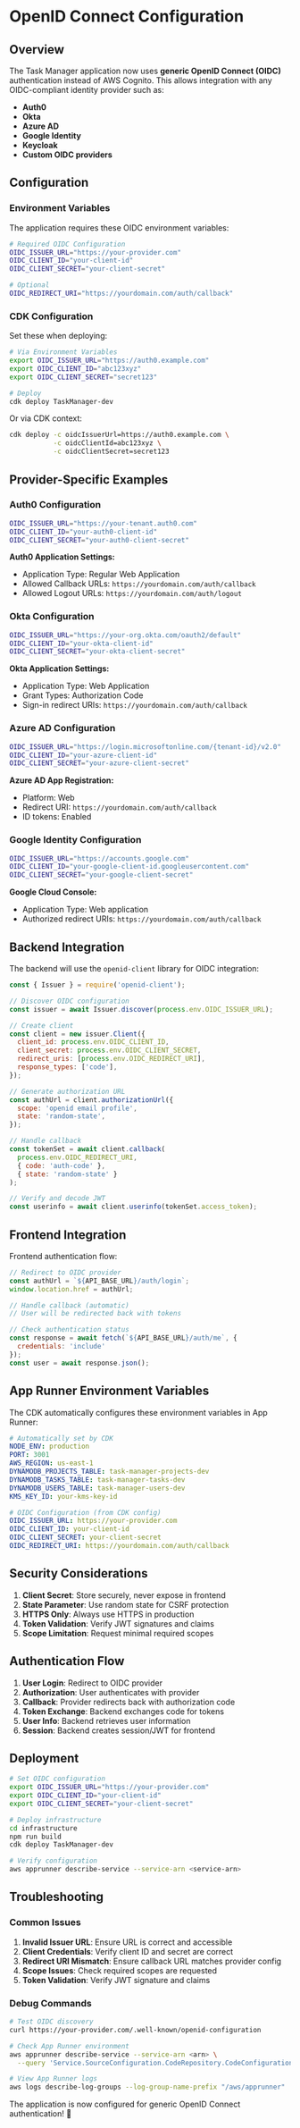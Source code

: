 # OpenID Connect Configuration

## Overview

The Task Manager application now uses **generic OpenID Connect (OIDC)** authentication instead of AWS Cognito. This allows integration with any OIDC-compliant identity provider such as:

- **Auth0**
- **Okta**
- **Azure AD**
- **Google Identity**
- **Keycloak**
- **Custom OIDC providers**

## Configuration

### Environment Variables

The application requires these OIDC environment variables:

```bash
# Required OIDC Configuration
OIDC_ISSUER_URL="https://your-provider.com"
OIDC_CLIENT_ID="your-client-id"
OIDC_CLIENT_SECRET="your-client-secret"

# Optional
OIDC_REDIRECT_URI="https://yourdomain.com/auth/callback"
```

### CDK Configuration

Set these when deploying:

```bash
# Via Environment Variables
export OIDC_ISSUER_URL="https://auth0.example.com"
export OIDC_CLIENT_ID="abc123xyz"
export OIDC_CLIENT_SECRET="secret123"

# Deploy
cdk deploy TaskManager-dev
```

Or via CDK context:

```bash
cdk deploy -c oidcIssuerUrl=https://auth0.example.com \
           -c oidcClientId=abc123xyz \
           -c oidcClientSecret=secret123
```

## Provider-Specific Examples

### Auth0 Configuration

```bash
OIDC_ISSUER_URL="https://your-tenant.auth0.com"
OIDC_CLIENT_ID="your-auth0-client-id"
OIDC_CLIENT_SECRET="your-auth0-client-secret"
```

**Auth0 Application Settings:**
- Application Type: Regular Web Application
- Allowed Callback URLs: `https://yourdomain.com/auth/callback`
- Allowed Logout URLs: `https://yourdomain.com/auth/logout`

### Okta Configuration

```bash
OIDC_ISSUER_URL="https://your-org.okta.com/oauth2/default"
OIDC_CLIENT_ID="your-okta-client-id"
OIDC_CLIENT_SECRET="your-okta-client-secret"
```

**Okta Application Settings:**
- Application Type: Web Application
- Grant Types: Authorization Code
- Sign-in redirect URIs: `https://yourdomain.com/auth/callback`

### Azure AD Configuration

```bash
OIDC_ISSUER_URL="https://login.microsoftonline.com/{tenant-id}/v2.0"
OIDC_CLIENT_ID="your-azure-client-id"
OIDC_CLIENT_SECRET="your-azure-client-secret"
```

**Azure AD App Registration:**
- Platform: Web
- Redirect URI: `https://yourdomain.com/auth/callback`
- ID tokens: Enabled

### Google Identity Configuration

```bash
OIDC_ISSUER_URL="https://accounts.google.com"
OIDC_CLIENT_ID="your-google-client-id.googleusercontent.com"
OIDC_CLIENT_SECRET="your-google-client-secret"
```

**Google Cloud Console:**
- Application Type: Web application
- Authorized redirect URIs: `https://yourdomain.com/auth/callback`

## Backend Integration

The backend will use the `openid-client` library for OIDC integration:

```javascript
const { Issuer } = require('openid-client');

// Discover OIDC configuration
const issuer = await Issuer.discover(process.env.OIDC_ISSUER_URL);

// Create client
const client = new issuer.Client({
  client_id: process.env.OIDC_CLIENT_ID,
  client_secret: process.env.OIDC_CLIENT_SECRET,
  redirect_uris: [process.env.OIDC_REDIRECT_URI],
  response_types: ['code'],
});

// Generate authorization URL
const authUrl = client.authorizationUrl({
  scope: 'openid email profile',
  state: 'random-state',
});

// Handle callback
const tokenSet = await client.callback(
  process.env.OIDC_REDIRECT_URI,
  { code: 'auth-code' },
  { state: 'random-state' }
);

// Verify and decode JWT
const userinfo = await client.userinfo(tokenSet.access_token);
```

## Frontend Integration

Frontend authentication flow:

```javascript
// Redirect to OIDC provider
const authUrl = `${API_BASE_URL}/auth/login`;
window.location.href = authUrl;

// Handle callback (automatic)
// User will be redirected back with tokens

// Check authentication status
const response = await fetch(`${API_BASE_URL}/auth/me`, {
  credentials: 'include'
});
const user = await response.json();
```

## App Runner Environment Variables

The CDK automatically configures these environment variables in App Runner:

```yaml
# Automatically set by CDK
NODE_ENV: production
PORT: 3001
AWS_REGION: us-east-1
DYNAMODB_PROJECTS_TABLE: task-manager-projects-dev
DYNAMODB_TASKS_TABLE: task-manager-tasks-dev
DYNAMODB_USERS_TABLE: task-manager-users-dev
KMS_KEY_ID: your-kms-key-id

# OIDC Configuration (from CDK config)
OIDC_ISSUER_URL: https://your-provider.com
OIDC_CLIENT_ID: your-client-id
OIDC_CLIENT_SECRET: your-client-secret
OIDC_REDIRECT_URI: https://yourdomain.com/auth/callback
```

## Security Considerations

1. **Client Secret**: Store securely, never expose in frontend
2. **State Parameter**: Use random state for CSRF protection
3. **HTTPS Only**: Always use HTTPS in production
4. **Token Validation**: Verify JWT signatures and claims
5. **Scope Limitation**: Request minimal required scopes

## Authentication Flow

1. **User Login**: Redirect to OIDC provider
2. **Authorization**: User authenticates with provider
3. **Callback**: Provider redirects back with authorization code
4. **Token Exchange**: Backend exchanges code for tokens
5. **User Info**: Backend retrieves user information
6. **Session**: Backend creates session/JWT for frontend

## Deployment

```bash
# Set OIDC configuration
export OIDC_ISSUER_URL="https://your-provider.com"
export OIDC_CLIENT_ID="your-client-id"
export OIDC_CLIENT_SECRET="your-client-secret"

# Deploy infrastructure
cd infrastructure
npm run build
cdk deploy TaskManager-dev

# Verify configuration
aws apprunner describe-service --service-arn <service-arn>
```

## Troubleshooting

### Common Issues

1. **Invalid Issuer URL**: Ensure URL is correct and accessible
2. **Client Credentials**: Verify client ID and secret are correct
3. **Redirect URI Mismatch**: Ensure callback URL matches provider config
4. **Scope Issues**: Check required scopes are requested
5. **Token Validation**: Verify JWT signature and claims

### Debug Commands

```bash
# Test OIDC discovery
curl https://your-provider.com/.well-known/openid-configuration

# Check App Runner environment
aws apprunner describe-service --service-arn <arn> \
  --query 'Service.SourceConfiguration.CodeRepository.CodeConfiguration.CodeConfigurationValues.RuntimeEnvironmentVariables'

# View App Runner logs
aws logs describe-log-groups --log-group-name-prefix "/aws/apprunner"
```

The application is now configured for generic OpenID Connect authentication! 🎉